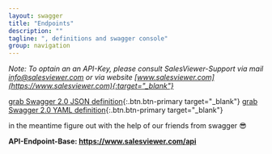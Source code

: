 ```yaml
---
layout: swagger
title: "Endpoints"
description: ""
tagline: ", definitions and swagger console"
group: navigation
---
```

_Note: To optain an an API-Key, please consult SalesViewer-Support via mail [info@salesviewer.com](mailto:info@salesviewer.com) or via website [www.salesviewer.com](https://www.salesviewer.com){:target="_blank"}_

[grab Swagger 2.0 JSON definition](swagger/salesviewer-api.swagger.json){:.btn.btn-primary target="_blank"}
[grab Swagger 2.0 YAML definition](swagger/salesviewer-api.swagger.yaml){:.btn.btn-primary target="_blank"}

in the meantime figure out with the help of our friends from swagger :sunglasses:

**API-Endpoint-Base: https://www.salesviewer.com/api**